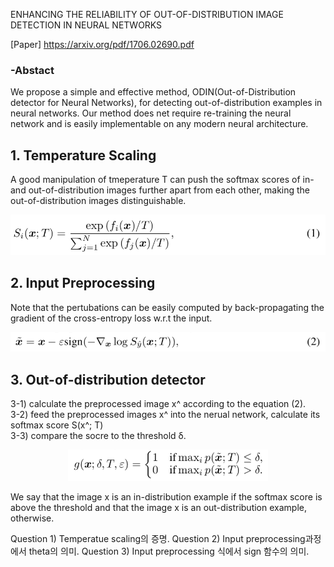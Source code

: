 ENHANCING THE RELIABILITY OF OUT-OF-DISTRIBUTION IMAGE DETECTION IN NEURAL NETWORKS

[Paper] https://arxiv.org/pdf/1706.02690.pdf

### -Abstact
We propose a simple and effective method, ODIN(Out-of-Distribution detector for Neural Networks),
for detecting out-of-distribution examples in neural networks. Our method does net require
re-training the neural network and is easily implementable on any modern neural architecture.

## 1. Temperature Scaling  
A good manipulation of tmeperature T can push the softmax scores of in- and out-of-distribution images
further apart from each other, making the out-of-distribution images distinguishable.

<p align="center"><img src="../images/week2_eq_1.png" width="540"></p>

## 2. Input Preprocessing  
Note that the pertubations can be easily computed by back-propagating the gradient of the cross-entropy loss
w.r.t the input.

<p align="center"><img src="../images/week2_eq_2.png" width="540"></p>

## 3. Out-of-distribution detector  
 3-1) calculate the preprocessed image x^ according to the equation (2).  
 3-2) feed the preprocessed images x^ into the nerual network, calculate its softmax score S(x^; T)  
 3-3) compare the socre to the threshold δ.  
 
 <p align="center"><img src="../images/week2_detector.png" width="320"></p>

We say that the image x is an in-distribution example if the softmax score is above the threshold and 
that the image x is an out-distribution example, otherwise.  

  
  
  
Question 1) Temperatue scaling의 증명. 
Question 2) Input preprocessing과정에서 theta의 의미. 
Question 3) Input preprocessing 식에서 sign 함수의 의미. 
